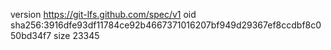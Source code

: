 version https://git-lfs.github.com/spec/v1
oid sha256:3916dfe93df11784ce92b4667371016207bf949d29367ef8ccdbf8c050bd34f7
size 23345
